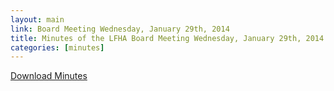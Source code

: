 ```yaml
---
layout: main
link: Board Meeting Wednesday, January 29th, 2014
title: Minutes of the LFHA Board Meeting Wednesday, January 29th, 2014
categories: [minutes]
---
```


[Download Minutes](/downloads/January_2014-LFHA.docx)
